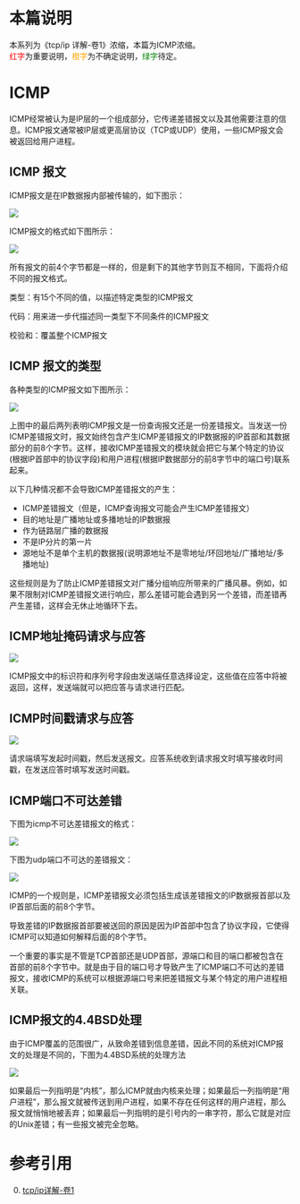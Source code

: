 # 本篇说明
本系列为《tcp/ip 详解-卷1》浓缩，本篇为ICMP浓缩。<br>
<span style="color:red">红字</span>为重要说明，<span style="color:orange">橙字</span>为不确定说明，<span style="color:green">绿字</span>待定。

# ICMP
ICMP经常被认为是IP层的一个组成部分，它传递差错报文以及其他需要注意的信息。ICMP报文通常被IP层或更高层协议（TCP或UDP）使用，一些ICMP报文会被返回给用户进程。

## ICMP 报文
ICMP报文是在IP数据报内部被传输的，如下图示：

![](./icmp/icmp报文1.png)

ICMP报文的格式如下图所示：

![](./icmp/icmp报文2.png)

所有报文的前4个字节都是一样的，但是剩下的其他字节则互不相同，下面将介绍不同的报文格式。

类型：有15个不同的值，以描述特定类型的ICMP报文

代码：用来进一步代描述同一类型下不同条件的ICMP报文

校验和：覆盖整个ICMP报文

## ICMP 报文的类型
各种类型的ICMP报文如下图所示：

![](./icmp/icmp报文类型.png)

上图中的最后两列表明ICMP报文是一份查询报文还是一份差错报文。当发送一份ICMP差错报文时，报文始终包含产生ICMP差错报文的IP数据报的IP首部和其数据部分的前8个字节。这样，接收ICMP差错报文的模块就会把它与某个特定的协议(根据IP首部中的协议字段)和用户进程(根据IP数据部分的前8字节中的端口号)联系起来。

以下几种情况都不会导致ICMP差错报文的产生：

- ICMP差错报文（但是，ICMP查询报文可能会产生ICMP差错报文）
- 目的地址是广播地址或多播地址的IP数据报
- 作为链路层广播的数据报
- 不是IP分片的第一片
- 源地址不是单个主机的数据报(说明源地址不是零地址/环回地址/广播地址/多播地址)

这些规则是为了防止ICMP差错报文对广播分组响应所带来的广播风暴。例如，如果不限制对ICMP差错报文进行响应，那么差错可能会遇到另一个差错，而差错再产生差错，这样会无休止地循环下去。

## ICMP地址掩码请求与应答
![](./icmp/icmp地址掩码请求与应答报文.png)

ICMP报文中的标识符和序列号字段由发送端任意选择设定，这些值在应答中将被返回，这样，发送端就可以把应答与请求进行匹配。

## ICMP时间戳请求与应答
![](./icmp/icmp时间戳请求与应答报文.png)

请求端填写发起时间戳，然后发送报文。应答系统收到请求报文时填写接收时间戳，在发送应答时填写发送时间戳。

## ICMP端口不可达差错
下图为icmp不可达差错报文的格式：

![](./icmp/icmp不可达差错报文.png)

下图为udp端口不可达的差错报文：

![](./icmp/udp端口不可达差错报文.png)

ICMP的一个规则是，ICMP差错报文必须包括生成该差错报文的IP数据报首部以及IP首部后面的前8个字节。

导致差错的IP数据报首部要被送回的原因是因为IP首部中包含了协议字段，它使得ICMP可以知道如何解释后面的8个字节。

一个重要的事实是不管是TCP首部还是UDP首部，源端口和目的端口都被包含在首部的前8个字节中。就是由于目的端口号才导致产生了ICMP端口不可达的差错报文，接收ICMP的系统可以根据源端口号来把差错报文与某个特定的用户进程相关联。

## ICMP报文的4.4BSD处理
由于ICMP覆盖的范围很广，从致命差错到信息差错，因此不同的系统对ICMP报文的处理是不同的，下图为4.4BSD系统的处理方法

![](./icmp/icmp报文的4.4BSD处理.png)

如果最后一列指明是“内核”，那么ICMP就由内核来处理；如果最后一列指明是“用户进程”，那么报文就被传送到用户进程，如果不存在任何这样的用户进程，那么报文就悄悄地被丢弃；如果最后一列指明的是引号内的一串字符，那么它就是对应的Unix差错；有一些报文被完全忽略。

# 参考引用
0. [tcp/ip详解-卷1](https://book.douban.com/subject/1088054/)
